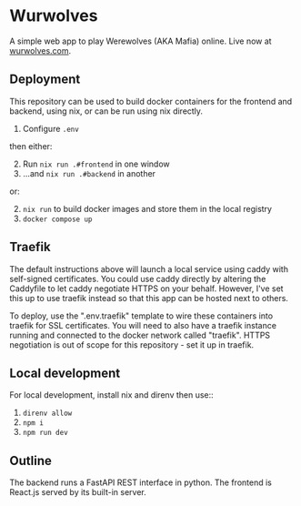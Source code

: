 Wurwolves
=========

A simple web app to play Werewolves (AKA Mafia) online. Live now at [wurwolves.com](https://www.wurwolves.com).

Deployment
----------

This repository can be used to build docker containers for the frontend and backend, using nix, or can be run using nix directly.

1. Configure `.env`

then either:

2. Run `nix run .#frontend` in one window
3. ...and `nix run .#backend` in another

or:

2. `nix run` to build docker images and store them in the local registry
3. `docker compose up`

Traefik
-------

The default instructions above will launch a local service using caddy with
self-signed certificates. You could use caddy directly by altering the Caddyfile
to let caddy negotiate HTTPS on your behalf. However, I've set this up to use
traefik instead so that this app can be hosted next to others.

To deploy, use the ".env.traefik" template to wire these containers into traefik
for SSL certificates. You will need to also have a traefik instance running and
connected to the docker network called "traefik". HTTPS negotiation is out of
scope for this repository - set it up in traefik.

Local development
-----------------

For local development, install nix and direnv then use::

1. `direnv allow`
2. `npm i`
3. `npm run dev`

Outline
-------

The backend runs a FastAPI REST interface in python. The frontend is React.js served by its built-in server.
